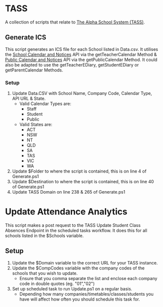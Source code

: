 # TASS
A collection of scripts that relate to [The Alpha School System (TASS)](https://www.tassweb.com.au/).
## Generate ICS
This script generates an ICS file for each School listed in Data.csv. It utilises the [School Calendar and Notices](https://github.com/TheAlphaSchoolSystemPTYLTD/school-calendar-and-notices) API via the getTeacherCalendar Method & [Public Calendar and Notices](https://github.com/TheAlphaSchoolSystemPTYLTD/public-calendar-and-notices) API via the getPublicCalendar Method. It could also be adapted to use the getTeacherEDiary, getStudentEDiary or getParentCalendar Methods.

### Setup
1. Update Data.CSV with School Name, Company Code, Calendar Type, API URL & State.
    - Valid Calendar Types are:
        - Staff
        - Student
        - Public
    - Valid States are:
        - ACT
        - NSW
        - NT
        - QLD
        - SA
        - TAS
        - VIC
        - WA
2.  Update $Folder to where the script is contained, this is on line 4 of Generate.ps1
3.  Update $Destination to where the script is contained, this is on line 40 of Generate.ps1
4.  Update TASS Domain on line 238 & 265 of Generate.ps1

# Update Attendance Analytics
This script makes a post request to the TASS Update Student Class Absences Endpoint in the scheduled tasks workflow. It does this for all schools listed in the $Schools variable.

## Setup
1. Update the $Domain variable to the correct URL for your TASS instance.
2. Update the $CompCodes variable with the company codes of the schools that you wish to update.
    - Ensure that you comma separate the list and enclose each company code in double quotes (eg. "01","02")
4. Set up scheduled task to run Update.ps1 on a regular basis.
    - Depending how many companies/timetables/classes/students you have will affect how often you should schedule this task for.
